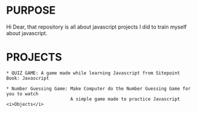 # PURPOSE
Hi Dear, that repository is all about javascript projects I did to train myself about javascript.

# PROJECTS
    * QUIZ GAME: A game made while learning Javascript from Sitepoint Book: Javascript

    * Number Guessing Game: Make Computer do the Number Guessing Game for you to watch
                            A simple game made to practice Javascript <i>Objects</i>
